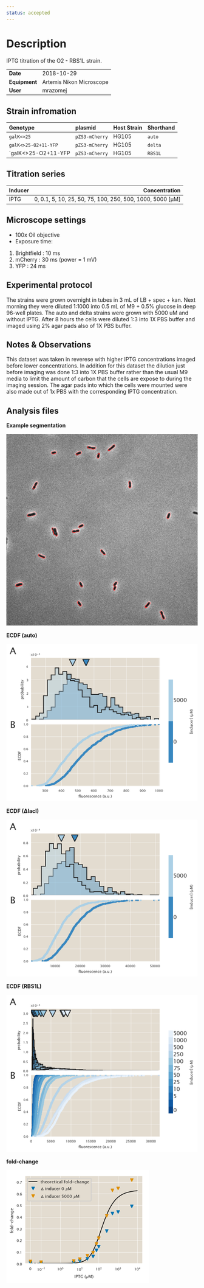 ```yaml
---
status: accepted
---
```


# Description
IPTG titration of the O2 - RBS1L strain.

| | |
|-|-|
| __Date__ | 2018-10-29 |
| __Equipment__ | Artemis Nikon Microscope |
| __User__ | mrazomej |

## Strain infromation
| Genotype | plasmid | Host Strain | Shorthand |
| :------- | :------ | :---------- | :-------- |
| `galK<>25` | `pZS3-mCherry` | HG105 | `auto` |
| `galK<>25-O2+11-YFP` | `pZS3-mCherry` | HG105 | `delta` |
| `galK<>25-O2+11-YFP | `pZS3-mCherry` | HG105 | `RBS1L` |

## Titration series
| Inducer | Concentration |
| :------ | ------------: |
| IPTG | 0, 0.1, 5, 10, 25, 50, 75, 100, 250, 500, 1000, 5000 [µM] |

## Microscope settings

* 100x Oil objective
* Exposure time:
1. Brightfield : 10 ms
2. mCherry : 30 ms (power = 1 mV)
3. YFP : 24 ms

## Experimental protocol

The strains were grown overnight in tubes in 3 mL of LB + spec + kan.
Next morning they were diluted 1:1000 into 0.5 mL of M9 + 0.5% glucose
in deep 96-well plates.
The auto and delta strains were grown with 5000 uM and without IPTG.
After 8 hours the cells were diluted 1:3 into 1X PBS buffer and imaged
using 2% agar pads also of 1X PBS buffer.

## Notes & Observations

This dataset was taken in reverese with higher IPTG concentrations imaged
before lower concentrations.
In addition for this dataset the dilution just before imaging was done 1:3 into
1X PBS buffer rather than the usual M9 media to limit the amount of carbon that
the cells are expose to during the imaging session. The agar pads into which
the cells were mounted were also made out of 1x PBS with the corresponding IPTG
concentration.

## Analysis files

**Example segmentation**

![](outdir/example_segmentation.png)

**ECDF (auto)**

![](outdir/auto_fluor_ecdf.png)

**ECDF (∆lacI)**

![](outdir/delta_fluor_ecdf.png)

**ECDF (RBS1L)**

![](outdir/exp_fluor_ecdf.png)

**fold-change**

![](outdir/fold_change.png)
